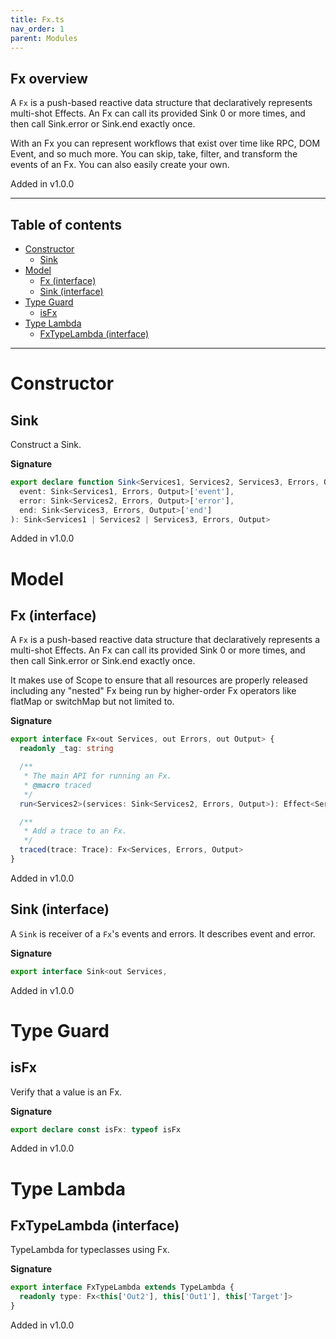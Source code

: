 ```yaml
---
title: Fx.ts
nav_order: 1
parent: Modules
---
```


## Fx overview

A `Fx` is a push-based reactive data structure that declaratively represents multi-shot Effects.
An Fx can call its provided Sink 0 or more times, and then call Sink.error or Sink.end exactly once.

With an Fx you can represent workflows that exist over time like RPC, DOM Event, and so much more.
You can skip, take, filter, and transform the events of an Fx. You can also easily create your own.

Added in v1.0.0

---

<h2 class="text-delta">Table of contents</h2>

- [Constructor](#constructor)
  - [Sink](#sink)
- [Model](#model)
  - [Fx (interface)](#fx-interface)
  - [Sink (interface)](#sink-interface)
- [Type Guard](#type-guard)
  - [isFx](#isfx)
- [Type Lambda](#type-lambda)
  - [FxTypeLambda (interface)](#fxtypelambda-interface)

---

# Constructor

## Sink

Construct a Sink.

**Signature**

```ts
export declare function Sink<Services1, Services2, Services3, Errors, Output>(
  event: Sink<Services1, Errors, Output>['event'],
  error: Sink<Services2, Errors, Output>['error'],
  end: Sink<Services3, Errors, Output>['end']
): Sink<Services1 | Services2 | Services3, Errors, Output>
```

Added in v1.0.0

# Model

## Fx (interface)

A `Fx` is a push-based reactive data structure that declaratively represents a multi-shot Effects.
An Fx can call its provided Sink 0 or more times, and then call Sink.error or Sink.end exactly once.

It makes use of Scope to ensure that all resources are properly released including any "nested" Fx
being run by higher-order Fx operators like flatMap or switchMap but not limited to.

**Signature**

```ts
export interface Fx<out Services, out Errors, out Output> {
  readonly _tag: string

  /**
   * The main API for running an Fx.
   * @macro traced
   */
  run<Services2>(services: Sink<Services2, Errors, Output>): Effect<Services | Services2 | Scope, never, unknown>

  /**
   * Add a trace to an Fx.
   */
  traced(trace: Trace): Fx<Services, Errors, Output>
}
```

Added in v1.0.0

## Sink (interface)

A `Sink` is receiver of a `Fx`'s events and errors. It describes event and error.

**Signature**

```ts
export interface Sink<out Services,
```

Added in v1.0.0

# Type Guard

## isFx

Verify that a value is an Fx.

**Signature**

```ts
export declare const isFx: typeof isFx
```

Added in v1.0.0

# Type Lambda

## FxTypeLambda (interface)

TypeLambda for typeclasses using Fx.

**Signature**

```ts
export interface FxTypeLambda extends TypeLambda {
  readonly type: Fx<this['Out2'], this['Out1'], this['Target']>
}
```

Added in v1.0.0
